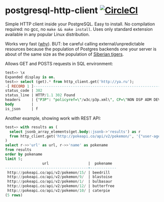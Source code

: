 # postgresql-http-client [![CircleCI](https://circleci.com/gh/NikolayS/postgresql-http-client/tree/master.svg?style=svg)](https://circleci.com/gh/NikolayS/postgresql-http-client/tree/master)
Simple HTTP client inside your PostgreSQL. Easy to install. No compilation required: no gcc, no `make && make install`. Uses only standard extension available in any popular Linux distribution.

Works very fast ([why](https://github.com/NikolayS/postgresql-http-client/blob/master/benchmarks.md)). BUT: be careful calling external/unpredictable resources because the population of Postgres backends one your server is about of the same size as the population of [Siberian tigers](https://en.wikipedia.org/wiki/Siberian_tiger).

Allows GET and POSTS requests in SQL environment:

```sql
test=> \x
Expanded display is on.
test=> select (get).* from http_client.get('http://ya.ru');
-[ RECORD 1 ]--------------------------------------------------------------------------------------------------------------------------------------------------------------------------------------------------------------------------------------------------------------------------------------------------------------------------------------------------------------------------------------------------------------------------------------------------------------------------------------------------------------------------
status_code | 302
status_line | HTTP/1.1 302 Found
headers     | {"P3P": "policyref=\"/w3c/p3p.xml\", CP=\"NON DSP ADM DEV PSD IVDo OUR IND STP PHY PRE NAV UNI\"", "Date": "Sat, 29 Oct 2016 00:08:43 GMT", "Server": "nginx", "Expires": "Sat, 29 Oct 2016 00:08:44 GMT", "Location": "https://ya.ru/", "Connection": "keep-alive", "Set-Cookie": "yandexuid=182183081477699724; Expires=Tue, 27-Oct-2026 00:08:43 GMT; Domain=.ya.ru; Path=/", "Cache-Control": "no-cache,no-store,max-age=0,must-revalidate", "Last-Modified": "Sat, 29 Oct 2016 00:08:44 GMT", "Content-Length": "0"}
body        |
is_json     | f
```

Another example, showing work with REST API:
```sql
test=> with results as (
  select jsonb_array_elements(get.body::jsonb->'results') as r
  from http_client.get('http://pokeapi.co/api/v2/pokemon/', '{"user-agent":"test-robot"}'::jsonb)
)
select r->>'url' as url, r->>'name' as pokename
from results
order by pokename
limit 5;
                 url                  |  pokename
--------------------------------------+------------
 http://pokeapi.co/api/v2/pokemon/15/ | beedrill
 http://pokeapi.co/api/v2/pokemon/9/  | blastoise
 http://pokeapi.co/api/v2/pokemon/1/  | bulbasaur
 http://pokeapi.co/api/v2/pokemon/12/ | butterfree
 http://pokeapi.co/api/v2/pokemon/10/ | caterpie
(5 rows)
```

